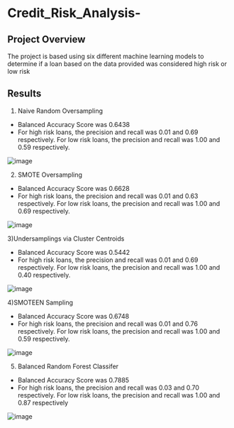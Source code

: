 # Credit_Risk_Analysis-

## Project Overview

The project is based using six different machine learning models to determine if a loan based on the data provided was considered high risk or low risk

## Results

1) Naive Random Oversampling

- Balanced Accuracy Score was 0.6438
- For high risk loans, the precision and recall was 0.01 and 0.69 respectively. For low risk loans, the precision and recall was 1.00 and 0.59 respectively.

![image](https://github.com/Dibarra11/Credit_Risk_Analysis-/blob/02c021d4d9bd02074ba78b42ef579642514f0f5e/Naive%20Random%20Oversampling.png)

2) SMOTE Oversampling

- Balanced Accuracy Score was 0.6628
- For high risk loans, the precision and recall was 0.01 and 0.63 respectively. For low risk loans, the precision and recall was 1.00 and 0.69 respectively.

![image](https://github.com/Dibarra11/Credit_Risk_Analysis-/blob/dd72b1f2ff4f7fbf994e94843c13028b6d3dce44/SMOTE%20Oversampling.png)

3)Undersamplings via Cluster Centroids

- Balanced Accuracy Score was 0.5442
- For high risk loans, the precision and recall was 0.01 and 0.69 respectively. For low risk loans, the precision and recall was 1.00 and 0.40 respectively.

![image](https://github.com/Dibarra11/Credit_Risk_Analysis-/blob/7fc5e3fa57c75fe2e9181d56000b9baab258fb50/Undersampling%20Via%20Cluster%20Centroids.png)

4)SMOTEEN Sampling

- Balanced Accuracy Score was 0.6748
- For high risk loans, the precision and recall was 0.01 and 0.76 respectively. For low risk loans, the precision and recall was 1.00 and 0.59 respectively.

![image](https://github.com/Dibarra11/Credit_Risk_Analysis-/blob/05ba5f6a38ba31c1fddf4f33d650e9c96d3eab6d/SMOTEEN%20Sampling.png)

5) Balanced Random Forest Classifer

- Balanced Accuracy Score was 0.7885
- For high risk loans, the precision and recall was 0.03 and 0.70 respectively. For low risk loans, the precision and recall was 1.00 and 0.87 respectively

![image]()
